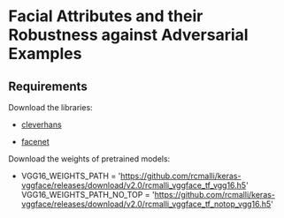 # Facial Attributes and their Robustness against Adversarial Examples

## Requirements

Download the libraries:

- [cleverhans](https://github.com/tensorflow/cleverhans)

- [facenet](https://github.com/davidsandberg/facenet)

Download the weights of pretrained models:

- VGG16_WEIGHTS_PATH = 'https://github.com/rcmalli/keras-vggface/releases/download/v2.0/rcmalli_vggface_tf_vgg16.h5'
VGG16_WEIGHTS_PATH_NO_TOP = 'https://github.com/rcmalli/keras-vggface/releases/download/v2.0/rcmalli_vggface_tf_notop_vgg16.h5'

